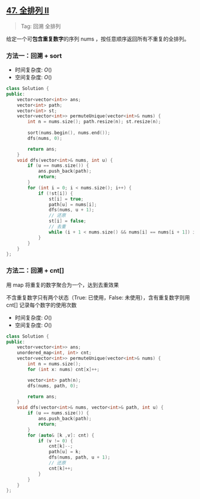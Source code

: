 ## [47. 全排列 II](https://leetcode.cn/problems/permutations-ii/description/)

> Tag: 回溯 全排列

给定一个可**包含重复数字**的序列 nums ，按任意顺序返回所有不重复的全排列。

### 方法一：回溯 + sort
* 时间复杂度: ${O()}$
* 空间复杂度: ${O()}$
```cpp
class Solution {
public:
    vector<vector<int>> ans;
    vector<int> path;
    vector<int> st;
    vector<vector<int>> permuteUnique(vector<int>& nums) {
        int n = nums.size(); path.resize(n); st.resize(n);
        
        sort(nums.begin(), nums.end());
        dfs(nums, 0);

        return ans;
    }
    void dfs(vector<int>& nums, int u) {
        if (u == nums.size()) {
            ans.push_back(path);
            return;
        }
        for (int i = 0; i < nums.size(); i++) {
            if (!st[i]) {
                st[i] = true;
                path[u] = nums[i];
                dfs(nums, u + 1);
                // 还原
                st[i] = false;
                // 去重
                while (i + 1 < nums.size() && nums[i] == nums[i + 1]) i++;
            }
        }
    }
};
```

### 方法二：回溯 + cnt[]

用 map 将重复的数字聚合为一个，达到去重效果

不含重复数字只有两个状态（True: 已使用，False: 未使用），含有重复数字则用 cnt[] 记录每个数字的使用次数

* 时间复杂度: ${O()}$
* 空间复杂度: ${O()}$
```cpp
class Solution {
public:
    vector<vector<int>> ans;
    unordered_map<int, int> cnt;
    vector<vector<int>> permuteUnique(vector<int>& nums) {
        int n = nums.size();
        for (int x: nums) cnt[x]++;

        vector<int> path(n);
        dfs(nums, path, 0);

        return ans;
    }
    void dfs(vector<int>& nums, vector<int>& path, int u) {
        if (u == nums.size()) {
            ans.push_back(path);
            return;
        }
        for (auto& [k ,v]: cnt) {
            if (v != 0) {
                cnt[k]--;
                path[u] = k;
                dfs(nums, path, u + 1);
                // 还原
                cnt[k]++;
            }
        }
    }
};
```
